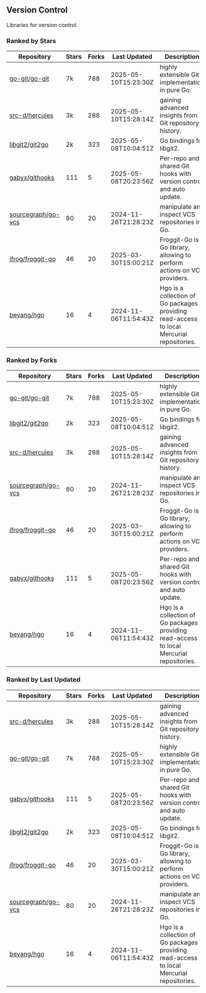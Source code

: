 ## Version Control

Libraries for version control.

### Ranked by Stars

| Repository | Stars | Forks | Last Updated | Description | 
|------------|-------|-------|--------------|-------------|
| [go-git/go-git](https://github.com/go-git/go-git) | 7k | 788 | 2025-05-10T15:23:30Z |  highly extensible Git implementation in pure Go. |
| [src-d/hercules](https://github.com/src-d/hercules) | 3k | 288 | 2025-05-10T15:28:14Z |  gaining advanced insights from Git repository history. |
| [libgit2/git2go](https://github.com/libgit2/git2go) | 2k | 323 | 2025-05-08T10:04:51Z |  Go bindings for libgit2. |
| [gabyx/githooks](https://github.com/gabyx/githooks) | 111 | 5 | 2025-05-08T20:23:56Z |  Per-repo and shared Git hooks with version control and auto update. |
| [sourcegraph/go-vcs](https://github.com/sourcegraph/go-vcs) | 80 | 20 | 2024-11-26T21:28:23Z |  manipulate and inspect VCS repositories in Go. |
| [jfrog/froggit-go](https://github.com/jfrog/froggit-go) | 46 | 20 | 2025-03-30T15:00:21Z |  Froggit-Go is a Go library, allowing to perform actions on VCS providers. |
| [beyang/hgo](https://github.com/beyang/hgo) | 16 | 4 | 2024-11-06T11:54:43Z |  Hgo is a collection of Go packages providing read-access to local Mercurial repositories. |

### Ranked by Forks

| Repository | Stars | Forks | Last Updated | Description | 
|------------|-------|-------|--------------|-------------|
| [go-git/go-git](https://github.com/go-git/go-git) | 7k | 788 | 2025-05-10T15:23:30Z |  highly extensible Git implementation in pure Go. |
| [libgit2/git2go](https://github.com/libgit2/git2go) | 2k | 323 | 2025-05-08T10:04:51Z |  Go bindings for libgit2. |
| [src-d/hercules](https://github.com/src-d/hercules) | 3k | 288 | 2025-05-10T15:28:14Z |  gaining advanced insights from Git repository history. |
| [sourcegraph/go-vcs](https://github.com/sourcegraph/go-vcs) | 80 | 20 | 2024-11-26T21:28:23Z |  manipulate and inspect VCS repositories in Go. |
| [jfrog/froggit-go](https://github.com/jfrog/froggit-go) | 46 | 20 | 2025-03-30T15:00:21Z |  Froggit-Go is a Go library, allowing to perform actions on VCS providers. |
| [gabyx/githooks](https://github.com/gabyx/githooks) | 111 | 5 | 2025-05-08T20:23:56Z |  Per-repo and shared Git hooks with version control and auto update. |
| [beyang/hgo](https://github.com/beyang/hgo) | 16 | 4 | 2024-11-06T11:54:43Z |  Hgo is a collection of Go packages providing read-access to local Mercurial repositories. |

### Ranked by Last Updated

| Repository | Stars | Forks | Last Updated | Description | 
|------------|-------|-------|--------------|-------------|
| [src-d/hercules](https://github.com/src-d/hercules) | 3k | 288 | 2025-05-10T15:28:14Z |  gaining advanced insights from Git repository history. |
| [go-git/go-git](https://github.com/go-git/go-git) | 7k | 788 | 2025-05-10T15:23:30Z |  highly extensible Git implementation in pure Go. |
| [gabyx/githooks](https://github.com/gabyx/githooks) | 111 | 5 | 2025-05-08T20:23:56Z |  Per-repo and shared Git hooks with version control and auto update. |
| [libgit2/git2go](https://github.com/libgit2/git2go) | 2k | 323 | 2025-05-08T10:04:51Z |  Go bindings for libgit2. |
| [jfrog/froggit-go](https://github.com/jfrog/froggit-go) | 46 | 20 | 2025-03-30T15:00:21Z |  Froggit-Go is a Go library, allowing to perform actions on VCS providers. |
| [sourcegraph/go-vcs](https://github.com/sourcegraph/go-vcs) | 80 | 20 | 2024-11-26T21:28:23Z |  manipulate and inspect VCS repositories in Go. |
| [beyang/hgo](https://github.com/beyang/hgo) | 16 | 4 | 2024-11-06T11:54:43Z |  Hgo is a collection of Go packages providing read-access to local Mercurial repositories. |

